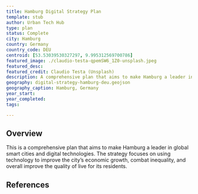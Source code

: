 ```yaml
---
title: Hamburg Digital Strategy Plan
template: stub
author: Urban Tech Hub
type: plan
status: Complete
city: Hamburg
country: Germany
country_code: DEU
centroid: [53.53039530327297, 9.995312569700786]
featured_image: ./claudio-testa-qpemSW6_1Z0-unsplash.jpeg
featured_desc: 
featured_credit: Claudio Testa (Unsplash)
description: A comprehensive plan that aims to make Hamburg a leader in global smart cities and digital technologies.
geography: digital-strategy-hamburg-deu.geojson
geography_caption: Hamburg, Germany
year_start:
year_completed:
tags:

---
```


## Overview

This is a comprehensive plan that aims to make Hamburg a leader in global smart cities and digital technologies. The strategy focuses on using technology to improve the city’s economic growth, combat inequality, and overall improve the quality of live for its residents.

## References
